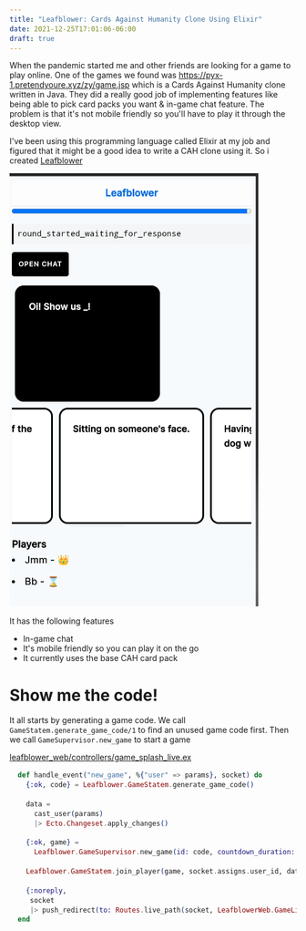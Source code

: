 ```yaml
---
title: "Leafblower: Cards Against Humanity Clone Using Elixir"
date: 2021-12-25T17:01:06-06:00
draft: true
---
```


When the pandemic started me and other friends are looking for a game to play online. One of the games we found was https://pyx-1.pretendyoure.xyz/zy/game.jsp which is a Cards Against Humanity clone written in Java. They did a really good job of implementing features like being able to pick card packs you want & in-game chat feature. The problem is that it's not mobile friendly so you'll have to play it through the desktop view. 


I've been using this programming language called Elixir at my job and figured that it might be a good idea to write a CAH clone using it. So i created [Leafblower](https://leafblower.fly.dev/)

![Player picking a card](/leafblower-cah-clone/leafblower_card_pick.png)

It has the following features

- In-game chat
- It's mobile friendly so you can play it on the go
- It currently uses the base CAH card pack

# Show me the code!

It all starts by generating a game code. We call `GameStatem.generate_game_code/1` to find an unused game code first. Then we call `GameSupervisor.new_game` to start a game

[leafblower_web/controllers/game_splash_live.ex](https://github.com/fmterrorf/leafblower/blob/main/lib/leafblower_web/controllers/game_splash_live.ex#L51)

```elixir
  def handle_event("new_game", %{"user" => params}, socket) do
    {:ok, code} = Leafblower.GameStatem.generate_game_code()

    data =
      cast_user(params)
      |> Ecto.Changeset.apply_changes()

    {:ok, game} =
      Leafblower.GameSupervisor.new_game(id: code, countdown_duration: 120, min_player_count: 2)

    Leafblower.GameStatem.join_player(game, socket.assigns.user_id, data.name)

    {:noreply,
     socket
     |> push_redirect(to: Routes.live_path(socket, LeafblowerWeb.GameLive, code), replace: true)}
  end
```




